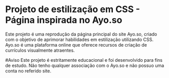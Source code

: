 # Projeto de estilização em CSS - Página inspirada no Ayo.so
Este projeto é uma reprodução da página principal do site Ayo.so, criado com o objetivo de aprimorar habilidades em estilização utilizando CSS. Ayo.so é uma plataforma online que oferece recursos de criação de currículos visualmente atraentes.

#Aviso
Este projeto é estritamente educacional e foi desenvolvido para fins de estudo. Não tenho qualquer associação com o Ayo.so e não possuo uma conta no referido site.
